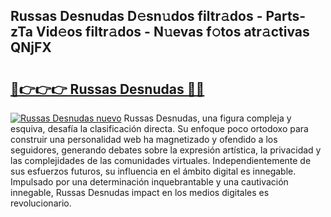 ## Russas Desnudas D𝚎sn𝚞dos filtr𝚊dos - Parts-zTa Vid𝚎os filtr𝚊dos - N𝚞evas f𝚘tos atr𝚊ctivas QNjFX

# <h2><a href="http://mbavubn.tromn.icu/?c=Russas+Desnudas">🔗👉👉👉 Russas Desnudas 🔗🔗</a></h2>

[![Russas Desnudas nuevo](https://i.imgur.com/pEAQMta.gif)](http://mbavubn.tromn.icu/?c=Russas+Desnudas)
Russas Desnudas, una figura compleja y esquiva, desafía la clasificación directa. Su enfoque poco ortodoxo para construir una personalidad web ha magnetizado y ofendido a los seguidores, generando debates sobre la expresión artística, la privacidad y las complejidades de las comunidades virtuales. Independientemente de sus esfuerzos futuros, su influencia en el ámbito digital es innegable. Impulsado por una determinación inquebrantable y una cautivación innegable, Russas Desnudas impact en los medios digitales es revolucionario.
